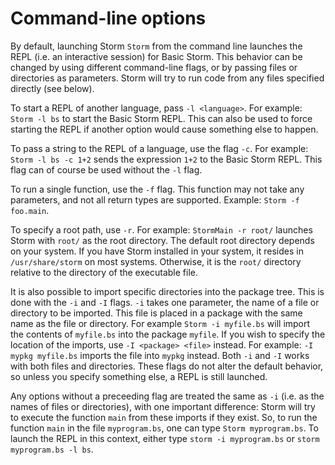 Command-line options
=====================

By default, launching Storm `Storm` from the command line launches the REPL (i.e. an interactive
session) for Basic Storm. This behavior can be changed by using different command-line flags, or by
passing files or directories as parameters. Storm will try to run code from any files specified
directly (see below).

To start a REPL of another language, pass `-l <language>`. For example: `Storm -l bs` to start the
Basic Storm REPL. This can also be used to force starting the REPL if another option would cause
something else to happen.

To pass a string to the REPL of a language, use the flag `-c`. For example: `Storm -l bs -c 1+2` sends
the expression `1+2` to the Basic Storm REPL. This flag can of course be used without the `-l` flag.

To run a single function, use the `-f` flag. This function may not take any parameters, and not all
return types are supported. Example: `Storm -f foo.main`.

To specify a root path, use `-r`. For example: `StormMain -r root/` launches Storm with `root/` as
the root directory. The default root directory depends on your system. If you have Storm installed
in your system, it resides in `/usr/share/storm` on most systems. Otherwise, it is the `root/`
directory relative to the directory of the executable file.

It is also possible to import specific directories into the package tree. This is done with the `-i`
and `-I` flags. `-i` takes one parameter, the name of a file or directory to be imported. This file
is placed in a package with the same name as the file or directory. For example `Storm -i myfile.bs`
will import the contents of `myfile.bs` into the package `myfile`. If you wish to specify the
location of the imports, use `-I <package> <file>` instead. For example: `-I mypkg myfile.bs`
imports the file into `mypkg` instead. Both `-i` and `-I` works with both files and
directories. These flags do not alter the default behavior, so unless you specify something else, a
REPL is still launched.

Any options without a preceeding flag are treated the same as `-i` (i.e. as the names of files or
directories), with one important difference: Storm will try to execute the function `main` from
these imports if they exist. So, to run the function `main` in the file `myprogram.bs`, one can type
`Storm myprogram.bs`. To launch the REPL in this context, either type `storm -i myprogram.bs` or
`storm myprogram.bs -l bs`.
